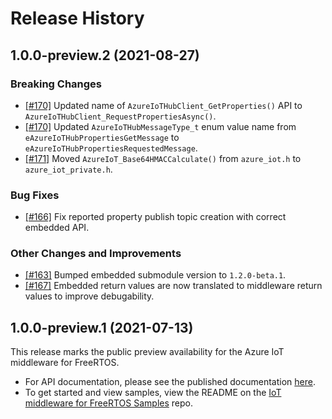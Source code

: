 # Release History

## 1.0.0-preview.2 (2021-08-27)

### Breaking Changes

- [[#170]](https://github.com/Azure/azure-iot-middleware-freertos/pull/170) Updated name of `AzureIoTHubClient_GetProperties()` API to `AzureIoTHubClient_RequestPropertiesAsync()`.
- [[#170]](https://github.com/Azure/azure-iot-middleware-freertos/pull/170) Updated `AzureIoTHubMessageType_t` enum value name from `eAzureIoTHubPropertiesGetMessage` to `eAzureIoTHubPropertiesRequestedMessage`.
- [[#171]](https://github.com/Azure/azure-iot-middleware-freertos/pull/171) Moved `AzureIoT_Base64HMACCalculate()` from `azure_iot.h` to `azure_iot_private.h`.

### Bug Fixes

- [[#166]](https://github.com/Azure/azure-iot-middleware-freertos/pull/166) Fix reported property publish topic creation with correct embedded API.

### Other Changes and Improvements

- [[#163]](https://github.com/Azure/azure-iot-middleware-freertos/pull/163) Bumped embedded submodule version to `1.2.0-beta.1`.
- [[#167]](https://github.com/Azure/azure-iot-middleware-freertos/pull/167) Embedded return values are now translated to middleware return values to improve debugability.

## 1.0.0-preview.1 (2021-07-13)

This release marks the public preview availability for the Azure IoT middleware for FreeRTOS.

- For API documentation, please see the published documentation [here](https://azure.github.io/azure-iot-middleware-freertos/).
- To get started and view samples, view the README on the [IoT middleware for FreeRTOS Samples](https://github.com/Azure-Samples/iot-middleware-freertos-samples) repo.
